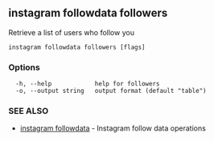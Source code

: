 ## instagram followdata followers

Retrieve a list of users who follow you

```
instagram followdata followers [flags]
```

### Options

```
  -h, --help            help for followers
  -o, --output string   output format (default "table")
```

### SEE ALSO

* [instagram followdata](instagram_followdata.md)	 - Instagram follow data operations

